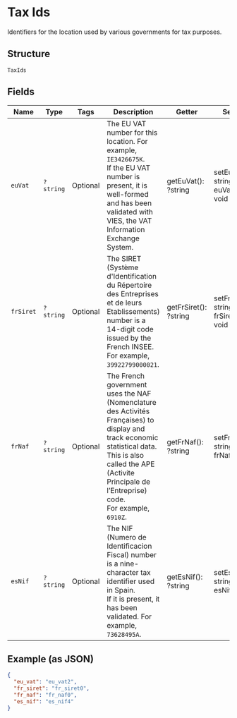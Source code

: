 
# Tax Ids

Identifiers for the location used by various governments for tax purposes.

## Structure

`TaxIds`

## Fields

| Name | Type | Tags | Description | Getter | Setter |
|  --- | --- | --- | --- | --- | --- |
| `euVat` | `?string` | Optional | The EU VAT number for this location. For example, `IE3426675K`.<br>If the EU VAT number is present, it is well-formed and has been<br>validated with VIES, the VAT Information Exchange System. | getEuVat(): ?string | setEuVat(?string euVat): void |
| `frSiret` | `?string` | Optional | The SIRET (Système d'Identification du Répertoire des Entreprises et de leurs Etablissements)<br>number is a 14-digit code issued by the French INSEE. For example, `39922799000021`. | getFrSiret(): ?string | setFrSiret(?string frSiret): void |
| `frNaf` | `?string` | Optional | The French government uses the NAF (Nomenclature des Activités Françaises) to display and<br>track economic statistical data. This is also called the APE (Activite Principale de l’Entreprise) code.<br>For example, `6910Z`. | getFrNaf(): ?string | setFrNaf(?string frNaf): void |
| `esNif` | `?string` | Optional | The NIF (Numero de Identificacion Fiscal) number is a nine-character tax identifier used in Spain.<br>If it is present, it has been validated. For example, `73628495A`. | getEsNif(): ?string | setEsNif(?string esNif): void |

## Example (as JSON)

```json
{
  "eu_vat": "eu_vat2",
  "fr_siret": "fr_siret0",
  "fr_naf": "fr_naf0",
  "es_nif": "es_nif4"
}
```

